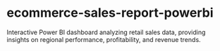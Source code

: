 # ecommerce-sales-report-powerbi
Interactive Power BI dashboard analyzing retail sales data, providing insights on regional performance, profitability, and revenue trends.
